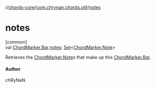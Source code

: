//[chords-core](../../index.md)/[com.chrynan.chords.util](index.md)/[notes](notes.md)

# notes

[common]\
val [ChordMarker.Bar](../com.chrynan.chords.model/-chord-marker/-bar/index.md).[notes](notes.md): [Set](https://kotlinlang.org/api/latest/jvm/stdlib/kotlin.collections/-set/index.html)&lt;[ChordMarker.Note](../com.chrynan.chords.model/-chord-marker/-note/index.md)&gt;

Retrieves the [ChordMarker.Note](../com.chrynan.chords.model/-chord-marker/-note/index.md)s that make up this [ChordMarker.Bar](../com.chrynan.chords.model/-chord-marker/-bar/index.md).

#### Author

chRyNaN
